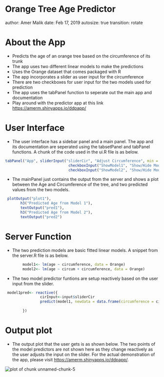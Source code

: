 Orange Tree Age Predictor
========================================================
author: Amer Malik
date: Feb 17, 2019
autosize: true
transition: rotate



About the App
========================================================


- Predicts the age of an orange tree based on the circumference of its trunk
- The app uses two different linear models to make the predictions
- Uses the Orange dataset that comes packaged with R
- The app incorporates a slider as user input for the circumference 
- There are two checkboxes for user input for the two models used for prediction
- The app uses the tabPanel function to seperate out the main app and documentation
- Play around with the predictor app at this link https://amerm.shinyapps.io/ddpapp/


User Interface
========================================================

- The user interface has a sidebar panel and a main panel. The app and its documentation are seperated using the    tabsetPanel and tabPanel functions. A chunk of the code used in the ui.R file is as below.


```r
tabPanel("App", sliderInput("sliderCir", "Adjust Circumference", min = 25, max = 220, value = 110),
                             checkboxInput("ShowModel1", "Show/Hide Model 1", value = TRUE),
                             checkboxInput("ShowModel2", "Show/Hide Model 2", value = TRUE))
```
- The mainPanel just contains the output from the server and shows a plot between the Age and Circumference of the tree, and two predicted values from the two models.


```r
 plotOutput("plot1"),
       h3("Predicted Age from Model 1"),
       textOutput("pred1"),
       h3("Predicted Age from Model 2"),
       textOutput("pred2")
```

Server Function
========================================================

- The two prediction models are basic fitted linear models. A snippet from the server.R file is as below.


```r
        model1<- lm(age ~ circumference, data = Orange)
        model2<- lm(age ~ circum + circumference, data = Orange)
```
- The two model predictor funtions are setup reactively based on the user input from the slider. 


```r
 model1pred<- reactive({
                cirInput<-input$sliderCir
                predict(model1, newdata = data.frame(circumference = cirInput))
                
        })
```

Output plot
========================================================
- The output plot that the user gets is as shown below. The two points of the model predictors are not shown here as
they change reactively as the user adjusts the input on the slider. For the actual demonstration of the app, please
visit https://amerm.shinyapps.io/ddpapp/.

![plot of chunk unnamed-chunk-5](DDPPitch-figure/unnamed-chunk-5-1.png)

